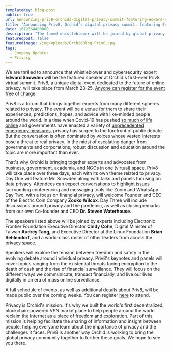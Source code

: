 ```yaml
---
templateKey: blog-post
public: true
url: announcing-priv8-orchids-digital-privacy-summit-featuring-edward-snowden
title: "Announcing Priv8, Orchid’s digital privacy summit, featuring Edward Snowden"
date: 1612364400000
description: "The famed whistleblower will be joined by global privacy advocates, government leaders, academics and technologists"
featuredpost: false
featuredimage: /img/uploads/OrchidBlog_Priv8.jpg
tags:
  - Company Updates
  - Privacy
---
```

We are thrilled to announce that whistleblower and cybersecurity expert **Edward Snowden** will be the featured speaker at Orchid's first-ever Priv8 virtual summit. Priv8, a unique digital event dedicated to the future of online privacy, will take place from March 23-25. [Anyone can register for the event free of charge](https://www.orchid.com/priv8).

Priv8 is a forum that brings together experts from many different spheres related to privacy. The event will be a venue for them to share their experiences, predictions, hopes, and advice with like-minded people around the world. In a time when Covid-19 has pushed [so much of life online](/tips-for-protecting-your-privacy-while-working-from-home/) and governments have enacted a variety of [unprecedented emergency measures](/defending-freedom-in-the-time-of-coronavirus/), privacy has surged to the forefront of public debate. But the conversation is often dominated by voices whose vested interests pose a threat to real privacy. In the midst of escalating danger from governments and corporations, robust discussion and education around the topic are more important than ever.

That's why Orchid is bringing together experts and advocates from business, government, academia, and NGOs in one (virtual) space. Priv8 will take place over three days, each with its own theme related to privacy. Day One will feature Mr. Snowden along with talks and panels focusing on data privacy. Attendees can expect conversations to highlight issues surrounding conferencing and messaging tools like Zoom and WhatsApp. Day Two, with a focus on financial privacy, will welcome Founder and CEO of the Electric Coin Company **Zooko Wilcox**. Day Three will include discussions around privacy and the pandemic, as well as closing remarks from our own Co-founder and CEO **Dr. Steven Waterhouse**.

The speakers listed above will be joined by experts including Electronic Frontier Foundation Executive Director **Cindy Cohn**, Digital Minister of Taiwan **Audrey Tang**, and Executive Director at the Linux Foundation **Brian Behlendorf**, and a world-class roster of other leaders from across the privacy space.

Speakers will explore the tension between freedom and safety in the evolving debate around individual privacy. Priv8's keynotes and panels will cover topics ranging from the existential threats facing encryption to the death of cash and the rise of financial surveillance. They will focus on the different ways we communicate, transact financially, and live our lives digitally in an era of mass online surveillance.

A full schedule of events, as well as additional details about Priv8, will be made public over the coming weeks. You can register [here](https://www.orchid.com/priv8) to attend.

Privacy is Orchid's mission. It's why we built the world's first decentralized, blockchain-powered VPN marketplace to help people around the world reclaim the Internet as a place of freedom and exploration. Part of this mission is helping facilitate the sharing of information and insight between people, helping everyone learn about the importance of privacy and the challenges it faces. Priv8 is another way Orchid is working to bring the global privacy community together to further these goals. We hope to see you there.